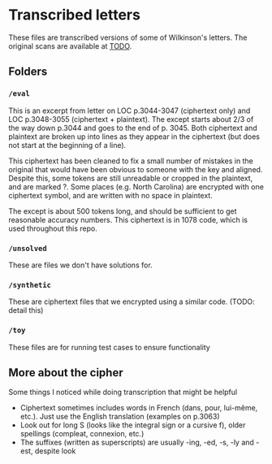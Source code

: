# Transcribed letters

These files are transcribed versions of some of Wilkinson's letters. The original scans are available at [TODO](#).

## Folders

### `/eval`

This is an excerpt from letter on LOC p.3044-3047 (ciphertext only) and LOC p.3048-3055 (ciphertext + plaintext). 
The except starts about 2/3 of the way down p.3044 and goes to the end of p. 3045. Both ciphertext and plaintext are broken up into lines as they appear in the ciphertext (but does not start at the beginning of a line).

This ciphertext has been cleaned to fix a small number of mistakes in the original that would have been obvious to someone with the key and aligned. Despite this, some tokens are still unreadable or cropped in the plaintext, and are marked ?. Some places (e.g. North Carolina) are encrypted with one ciphertext symbol, and are written with no space in plaintext.

The except is about 500 tokens long, and should be sufficient to get reasonable accuracy numbers. 
This ciphertext is in 1078 code, which is used throughout this repo.

### `/unsolved`

These are files we don't have solutions for. 

### `/synthetic`

These are ciphertext files that we encrypted using a similar code. (TODO: detail this)

### `/toy`

These files are for running test cases to ensure functionality


## More about the cipher

Some things I noticed while doing transcription that might be helpful

- Ciphertext sometimes includes words in French (dans, pour, lui-même, etc.). Just use the English translation (examples on p.3063)
- Look out for long S (looks like the integral sign or a cursive f), older spellings (compleat, connexion, etc.)
- The suffixes (written as superscripts) are usually -ing, -ed, -s, -ly and -est, despite look